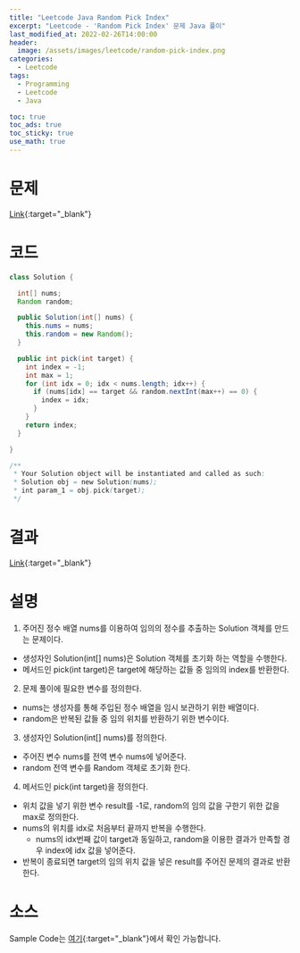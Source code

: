 ```yaml
---
title: "Leetcode Java Random Pick Index"
excerpt: "Leetcode - 'Random Pick Index' 문제 Java 풀이"
last_modified_at: 2022-02-26T14:00:00
header:
  image: /assets/images/leetcode/random-pick-index.png
categories:
  - Leetcode
tags:
  - Programming
  - Leetcode
  - Java

toc: true
toc_ads: true
toc_sticky: true
use_math: true
---
```

# 문제
[Link](https://leetcode.com/problems/random-pick-index/){:target="_blank"}

# 코드
```java
class Solution {

  int[] nums;
  Random random;

  public Solution(int[] nums) {
    this.nums = nums;
    this.random = new Random();
  }

  public int pick(int target) {
    int index = -1;
    int max = 1;
    for (int idx = 0; idx < nums.length; idx++) {
      if (nums[idx] == target && random.nextInt(max++) == 0) {
        index = idx;
      }
    }
    return index;
  }

}

/**
 * Your Solution object will be instantiated and called as such:
 * Solution obj = new Solution(nums);
 * int param_1 = obj.pick(target);
 */
```

# 결과
[Link](https://leetcode.com/submissions/detail/649030173/){:target="_blank"}

# 설명
1. 주어진 정수 배열 nums를 이용하여 임의의 정수를 추출하는 Solution 객체를 만드는 문제이다.
- 생성자인 Solution(int[] nums)은 Solution 객체를 초기화 하는 역할을 수행한다.
- 메서드인 pick(int target)은 target에 해당하는 값들 중 임의의 index를 반환한다.

2. 문제 풀이에 필요한 변수를 정의한다.
- nums는 생성자를 통해 주입된 정수 배열을 임시 보관하기 위한 배열이다.
- random은 반복된 값들 중 임의 위치를 반환하기 위한 변수이다. 

3. 생성자인 Solution(int[] nums)를 정의한다.
- 주어진 변수 nums를 전역 변수 nums에 넣어준다.
- random 전역 변수를 Random 객체로 초기화 한다.

4. 메서드인 pick(int target)을 정의한다.
- 위치 값을 넣기 위한 변수 result를 -1로, random의 임의 값을 구한기 위한 값을 max로 정의한다.
- nums의 위치를 idx로 처음부터 끝까지 반복을 수행한다.
  - nums의 idx번째 값이 target과 동일하고, random을 이용한 결과가 만족할 경우 index에 idx 값을 넣어준다.
- 반복이 종료되면 target의 임의 위치 값을 넣은 result를 주어진 문제의 결과로 반환한다.
  
# 소스
Sample Code는 [여기](https://github.com/GracefulSoul/leetcode/blob/master/src/main/java/gracefulsoul/object/solution/random/pick/Solution.java){:target="_blank"}에서 확인 가능합니다.